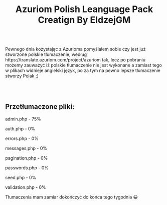 <center><h1>Azuriom Polish Leanguage Pack Creatign By EldzejGM</h1></center>
<br>
<br>
<p>Pewnego dnia kożystając z Azurioma pomyślałem sobie czy jest już stworzone polskie tłumaczenie, według https://translate.azuriom.com/project/azuriom tak, lecz po pobraniu możemy zauważyć iż polskie tłumaczenie nie jest wykonane a zamiast tego w plikach widnieje angielski język, po za tym na pewno lepsze tłumaczenie stworzy Polak ;)</p>
<br>
<br>
<h2>Przetłumaczone pliki:</h2>
<p>admin.php - 75%</p>
<p>auth.php - 0%</p>
<p>errors.php - 0%</p>
<p>messages.php - 0%</p>
<p>pagination.php - 0%</p>
<p>passwords.php - 0%</p>
<p>seed.php - 0%</p>
<p>validation.php - 0%</p>

<p>Tłumaczenia mam zamiar dokończyć do końca tego tygodnia 😀</p>
